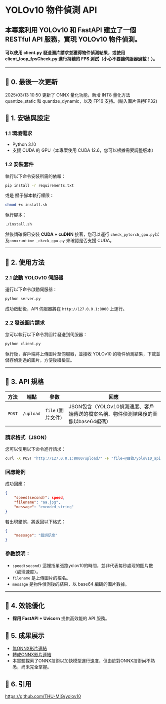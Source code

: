
# YOLOv10 物件偵測 API

## 本專案利用 YOLOv10 和 FastAPI 建立了一個 RESTful API 服務，實現 YOLOv10 物件偵測。


#### 可以使用 **client.py** 發送圖片請求並獲得物件偵測結果，或使用 **client_loop_fpsCheck.py** 進行持續的 FPS 測試（小心不要讓伺服器過載！）。

---
## **🚀 0. 最後一次更新**
2025/03/13 10:50 更新了 ONNX 量化功能，新增 INT8 量化方法 quantize_static 和 quantize_dynamic，以及 FP16 支持。(輸入圖片保持FP32)

## **🚀 1. 安裝與設定**
### **1.1 環境需求**
- Python 3.10
- 支援 CUDA 的 GPU（本專案使用 CUDA 12.6，您可以根據需要調整版本）

### **1.2 安裝套件**
執行以下命令安裝所需的依賴：
```bash
pip install -r requirements.txt
```
或是
賦予腳本執行權限：
```bash
chmod +x install.sh
```
執行腳本：
```bash
./install.sh
```

然後請確保已安裝 **CUDA + cuDNN**
接著，您可以運行 `check_pytorch_gpu.py`以及`onnxruntime _ckeck_gpu.py` 來確認是否支援 CUDA。

---

## **🚀 2. 使用方法**
### **2.1 啟動 YOLOv10 伺服器**
運行以下命令啟動伺服器：
```bash
python server.py
```
成功啟動後，API 伺服器將在 `http://127.0.0.1:8000` 上運行。

### **2.2 發送圖片請求**
您可以執行以下命令將圖片發送到伺服器：
```bash
python client.py
```
執行後，客戶端將上傳圖片至伺服器，並接收 YOLOv10 的物件偵測結果，下載並儲存偵測過的圖片，方便後續檢查。

---

## **🚀 3. API 規格**
| 方法  | 端點      | 參數               | 回應                                                  |
|-------|-----------|--------------------|-------------------------------------------------------|
| `POST` | `/upload` | `file` (圖片文件)  | JSON包含（YOLOv10偵測速度、客戶端傳送的檔案名稱、物件偵測結果後的圖像以base64編碼） |

### **請求格式（JSON）**
您可以使用以下命令進行請求：
```bash
curl -X POST "http://127.0.0.1:8000/upload/" -F "file=@目錄/yolov10_api/aa.jpg"
```

### **回應範例**
成功回應：
```json
{
    "speed(second)": speed,
    "filename": "aa.jpg",
    "message": "encoded_string"
}
```

若出現錯誤，將返回以下格式：
```json
{
    "message": "錯誤訊息"
}
```

### 參數說明：
- `speed(second)` 這裡指單張跑yolov10的時間，並非代表每秒處理的圖片數（處理速度）。
- `filename` 是上傳圖片的檔名。
- `message` 是物件偵測後的結果，以 base64 編碼的圖片數據。

---

## **🚀 4. 效能優化**
- **採用 FastAPI + Uvicorn** 提供高效能的 API 服務。

## **🚀 5. 成果展示**
- [無ONNX影片連結](https://drive.google.com/file/d/1KHVDFF8zZjCJaMU2zpt9NWhrZ2kn8_c5/view?usp=drive_link)
- [轉成ONNX影片連結](https://drive.google.com/file/d/1xUCyAuZNDSDT_19ByO4JidSTP5Wy1PwP/view?usp=drive_link)
- 本實驗探索了ONNX技術以加快模型運行速度，但由於對ONNX技術尚不熟悉，尚未完全掌握。
## **🚀 6. 引用**
https://github.com/THU-MIG/yolov10

